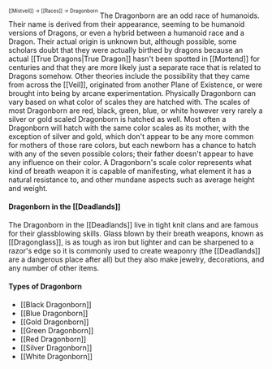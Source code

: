 <sup><sup>[[Mistveil]] → [[Races]] → Dragonborn</sup></sup>
The Dragonborn are an odd race of humanoids. Their name is derived from their appearance, seeming to be humanoid versions of Dragons, or even a hybrid between a humanoid race and a Dragon. Their actual origin is unknown but, although possible, some scholars doubt that they were actually birthed by dragons because an actual [[True Dragons|True Dragon]] hasn't been spotted in [[Mortend]] for centuries and that they are more likely just a separate race that is related to Dragons somehow. Other theories include the possibility that they came from across the [[Veil]], originated from another Plane of Existence, or were brought into being by arcane experimentation.  Physically Dragonborn can vary based on what color of scales they are hatched with. The scales of most Dragonborn are red, black, green, blue, or white however very rarely a silver or gold scaled Dragonborn is hatched as well. Most often a Dragonborn will hatch with the same color scales as its mother, with the exception of silver and gold, which don't appear to be any more common for mothers of those rare colors, but each newborn has a chance to hatch with any of the seven possible colors; their father doesn't appear to have any influence on their color. A Dragonborn's scale color represents what kind of breath weapon it is capable of manifesting, what element it has a natural resistance to, and other mundane aspects such as average height and weight. 
#### Dragonborn in the [[Deadlands]]
The Dragonborn in the [[Deadlands]] live in tight knit clans and are famous for their glassblowing skills. Glass blown by their breath weapons, known as [[Dragonglass]], is as tough as iron but lighter and can be sharpened to a razor's edge so it is commonly used to create weaponry (the [[Deadlands]] are a dangerous place after all) but they also make jewelry, decorations, and any number of other items.
<br>
#### Types of Dragonborn
- [[Black Dragonborn]]
- [[Blue Dragonborn]]
- [[Gold Dragonborn]]
- [[Green Dragonborn]]
- [[Red Dragonborn]]
- [[Silver Dragonborn]]
- [[White Dragonborn]]